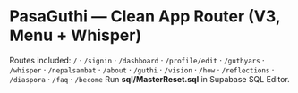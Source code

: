 # PasaGuthi — Clean App Router (V3, Menu + Whisper)
Routes included: `/` · `/signin` · `/dashboard` · `/profile/edit` · `/guthyars` · `/whisper` · `/nepalsambat` · `/about` · `/guthi` · `/vision` · `/how` · `/reflections` · `/diaspora` · `/faq` · `/become`
Run **sql/MasterReset.sql** in Supabase SQL Editor.
